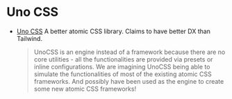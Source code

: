 # Uno CSS

- [Uno CSS](https://unocss.dev/)
  A better atomic CSS library. Claims to have better DX than Tailwind.
  > UnoCSS is an engine instead of a framework because there are no core utilities - all the functionalities are provided via presets or inline configurations. We are imagining UnoCSS being able to simulate the functionalities of most of the existing atomic CSS frameworks. And possibly have been used as the engine to create some new atomic CSS frameworks!
